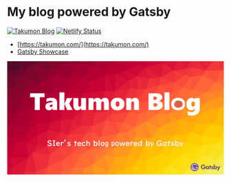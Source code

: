 
# My blog powered by Gatsby

[![Takumon Blog](https://circleci.com/gh/Takumon/blog.svg?style=shield)](https://app.circleci.com/pipelines/github/Takumon/blog)
[![Netlify Status](https://api.netlify.com/api/v1/badges/3f8b6dfc-c816-4a99-8bc1-c51c90eba99e/deploy-status)](https://app.netlify.com/sites/modest-morse-7d9755/deploys)

* [https://takumon.com/](https://takumon.com/)
* [Gatsby Showcase](https://www.gatsbyjs.org/showcase/takumon.com)

![blogimage](./blogimage.png)


